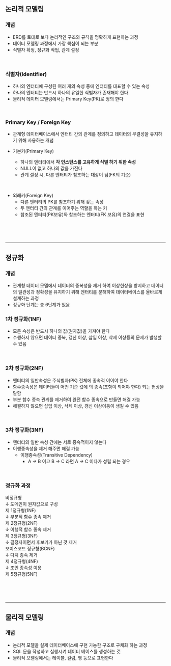 ## 논리적 모델링

### 개념
- ERD를 토대로 보다 논리적인 구조와 규칙을 명확하게 표현하는 과정
- 데이터 모델링 과정에서 가장 핵심이 되는 부분
- 식별자 확정, 정규화 작업, 관계 설정

<br/>

### 식별자(Identifier)
- 하나의 엔터티에 구성된 여러 개의 속성 중에 엔터티를 대표할 수 있는 속성
- 하나의 엔터티는 반드시 하나의 유일한 식별자가 존재해야 한다
- 물리적 데이터 모델링에서는 Primary Key(PK)로 정의 한다

<br/>

### Primary Key / Foreign Key
- 관계형 데이터베이스에서 엔터티 간의 관계를 정의하고 데이터의 무결성을 유지하기 위해 사용하는 개념

- 기본키(Primary Key)
  - 하나의 엔터티에서 **각 인스턴스를 고유하게 식별 하기 위한 속성**
  - NULL이 없고 하나의 값을 가진다
  - 관계 설정 시, 다른 엔터티가 참조하는 대상이 됨(FK의 기준)
<br/>

- 외래키(Foreign Key)
  - 다른 엔터티의 PK를 참조하기 위해 갖는 속성
  - 두 엔터티 간의 관계를 이어주는 역할을 하는 키
  - 참조된 엔터티(PK보유)와 참조하는 엔터티(FK 보유)의 연결을 표현

<br/>
<br/>
<br/>

---
## 정규화

### 개념
- 관계형 데이터 모델에서 데이터의 중복성을 제거 하여 이상현상을 방지하고 데이터의 일관성과 정확성을 유지하기 위해 엔터티를 분해하여 데이터베이스를 올바르게 설계하는 과정
- 정규화 단계는 총 6단계가 있음

### 1차 정규화(1NF)
- 모든 속성은 반드시 하나의 값(원자값)을 가져야 한다
- 수행하지 않으면 데이터 중복, 갱신 이상, 삽입 이상, 삭제 이상등의 문제가 발생할 수 있음

<br/>

### 2차 정규화(2NF)
- 엔터티의 일반속성은 주식별자(PK) 전체에 종속적 이어야 한다
- 함수종속성은 데이터들이 어떤 기준 값에 의 종속(포함이 되어야 한다) 되는 현상을 말함
- 부분 함수 종속 관계를 제거하여 완전 함수 종속으로 만들면 해결 가능
- 해결하지 않으면 삽입 이상, 삭제 이상, 갱신 이상이등이 생길 수 있음

<br/>

### 3차 정규화(3NF)
- 엔터티의 일반 속성 간에는 서로 종속적이지 않는다
- 이행종속성을 제거 해주면 해결 가능
  - 이행종속성(Transitive Dependency)
    - A → B 이고 B → C 라면 A → C 이다가 성립 되는 경우


<br/>

### 정규화 과정


비정규형  
 ↓ 도메인이 원자값으로 구성  
제 1정규형(1NF)  
↓ 부분적 함수 종속 제거  
제 2정규형(2NF)  
↓ 이행적 함수 종속 제거  
제 3정규형(3NF)  
↓ 결정자이면서 후보키가 아닌 것 제거  
보이스코드 정규형(BCNF)  
↓ 다치 종속 제거  
제 4정규형(4NF)  
↓ 조인 종속성 이용  
제 5정규형(5NF)  

<br/>
<br/>
<br/>

---
## 물리적 모델링
### 개념 
- 논리적 모델을 실제 데이터베이스에 구현 가능한 구조로 구체화 하는 과정
-  SQL 문을 작성하고 실행시켜 데이터 베이스를 생성하는 것
-  물리적 모델링에서는 테이블, 컬럼, 행 등으로 표현한다

